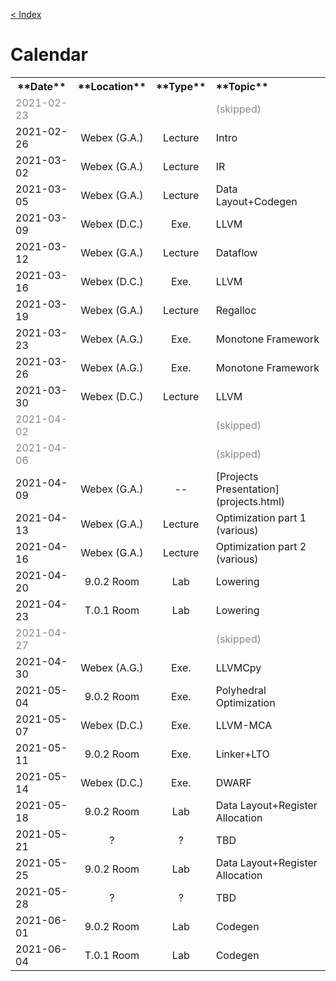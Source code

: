 [< Index](index.html)

# Calendar

<table><tbody>
<tr >                    <th> **Date**   </th>  <th style="text-align:center;"> **Location** </th>  <th style="text-align:center;"> **Type** </th>  <th  style="text-align:left;"> **Topic**    </th>  </tr>
<tr style="color:#888">  <td> 2021-02-23 </td>  <td style="text-align:center;">              </td>  <td style="text-align:center;">          </td>  <td> (skipped)                              </td>  </tr>
<tr>                     <td> 2021-02-26 </td>  <td style="text-align:center;"> Webex (G.A.) </td>  <td style="text-align:center;"> Lecture  </td>  <td> Intro                                  </td>  </tr>
<tr>                     <td> 2021-03-02 </td>  <td style="text-align:center;"> Webex (G.A.) </td>  <td style="text-align:center;"> Lecture  </td>  <td> IR                                     </td>  </tr>
<tr>                     <td> 2021-03-05 </td>  <td style="text-align:center;"> Webex (G.A.) </td>  <td style="text-align:center;"> Lecture  </td>  <td> Data Layout+Codegen                    </td>  </tr>
<tr>                     <td> 2021-03-09 </td>  <td style="text-align:center;"> Webex (D.C.) </td>  <td style="text-align:center;"> Exe.     </td>  <td> LLVM                                   </td>  </tr>
<tr>                     <td> 2021-03-12 </td>  <td style="text-align:center;"> Webex (G.A.) </td>  <td style="text-align:center;"> Lecture  </td>  <td> Dataflow                               </td>  </tr>
<tr>                     <td> 2021-03-16 </td>  <td style="text-align:center;"> Webex (D.C.) </td>  <td style="text-align:center;"> Exe.     </td>  <td> LLVM                                   </td>  </tr>
<tr>                     <td> 2021-03-19 </td>  <td style="text-align:center;"> Webex (G.A.) </td>  <td style="text-align:center;"> Lecture  </td>  <td> Regalloc                               </td>  </tr>
<tr>                     <td> 2021-03-23 </td>  <td style="text-align:center;"> Webex (A.G.) </td>  <td style="text-align:center;"> Exe.     </td>  <td> Monotone Framework                     </td>  </tr>
<tr>                     <td> 2021-03-26 </td>  <td style="text-align:center;"> Webex (A.G.) </td>  <td style="text-align:center;"> Exe.     </td>  <td> Monotone Framework                     </td>  </tr>
<tr>                     <td> 2021-03-30 </td>  <td style="text-align:center;"> Webex (D.C.) </td>  <td style="text-align:center;"> Lecture  </td>  <td> LLVM                                   </td>  </tr>
<tr style="color:#888">  <td> 2021-04-02 </td>  <td style="text-align:center;">              </td>  <td style="text-align:center;">          </td>  <td> (skipped)                              </td>  </tr>
<tr style="color:#888">  <td> 2021-04-06 </td>  <td style="text-align:center;">              </td>  <td style="text-align:center;">          </td>  <td> (skipped)                              </td>  </tr>
<tr>                     <td> 2021-04-09 </td>  <td style="text-align:center;"> Webex (G.A.) </td>  <td style="text-align:center;"> --       </td>  <td> [Projects Presentation](projects.html) </td>  </tr>
<tr>                     <td> 2021-04-13 </td>  <td style="text-align:center;"> Webex (G.A.) </td>  <td style="text-align:center;"> Lecture  </td>  <td> Optimization part 1 (various)          </td>  </tr>
<tr>                     <td> 2021-04-16 </td>  <td style="text-align:center;"> Webex (G.A.) </td>  <td style="text-align:center;"> Lecture  </td>  <td> Optimization part 2 (various)          </td>  </tr>
<tr>                     <td> 2021-04-20 </td>  <td style="text-align:center;"> 9.0.2 Room   </td>  <td style="text-align:center;"> Lab      </td>  <td> Lowering                               </td>  </tr>
<tr>                     <td> 2021-04-23 </td>  <td style="text-align:center;"> T.0.1 Room   </td>  <td style="text-align:center;"> Lab      </td>  <td> Lowering                               </td>  </tr>
<tr style="color:#888">  <td> 2021-04-27 </td>  <td style="text-align:center;">              </td>  <td style="text-align:center;">          </td>  <td> (skipped)                              </td>  </tr>
<tr>                     <td> 2021-04-30 </td>  <td style="text-align:center;"> Webex (A.G.) </td>  <td style="text-align:center;"> Exe.     </td>  <td> LLVMCpy                                </td>  </tr>
<tr>                     <td> 2021-05-04 </td>  <td style="text-align:center;"> 9.0.2 Room   </td>  <td style="text-align:center;"> Exe.     </td>  <td> Polyhedral Optimization                </td>  </tr>
<tr>                     <td> 2021-05-07 </td>  <td style="text-align:center;"> Webex (D.C.) </td>  <td style="text-align:center;"> Exe.     </td>  <td> LLVM-MCA                               </td>  </tr>
<tr>                     <td> 2021-05-11 </td>  <td style="text-align:center;"> 9.0.2 Room   </td>  <td style="text-align:center;"> Exe.     </td>  <td> Linker+LTO                             </td>  </tr>
<tr>                     <td> 2021-05-14 </td>  <td style="text-align:center;"> Webex (D.C.) </td>  <td style="text-align:center;"> Exe.     </td>  <td> DWARF                                  </td>  </tr>
<tr>                     <td> 2021-05-18 </td>  <td style="text-align:center;"> 9.0.2 Room   </td>  <td style="text-align:center;"> Lab      </td>  <td> Data Layout+Register Allocation        </td>  </tr>
<tr>                     <td> 2021-05-21 </td>  <td style="text-align:center;"> ?            </td>  <td style="text-align:center;"> ?        </td>  <td> TBD                                    </td>  </tr>
<tr>                     <td> 2021-05-25 </td>  <td style="text-align:center;"> 9.0.2 Room   </td>  <td style="text-align:center;"> Lab      </td>  <td> Data Layout+Register Allocation        </td>  </tr>
<tr>                     <td> 2021-05-28 </td>  <td style="text-align:center;"> ?            </td>  <td style="text-align:center;"> ?        </td>  <td> TBD                                    </td>  </tr>
<tr>                     <td> 2021-06-01 </td>  <td style="text-align:center;"> 9.0.2 Room   </td>  <td style="text-align:center;"> Lab      </td>  <td> Codegen                                </td>  </tr>
<tr>                     <td> 2021-06-04 </td>  <td style="text-align:center;"> T.0.1 Room   </td>  <td style="text-align:center;"> Lab      </td>  <td> Codegen                                </td>  </tr>
</tbody></table>


